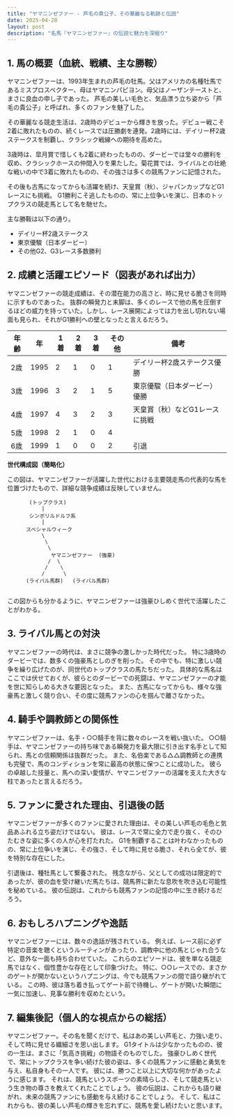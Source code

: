 ```yaml
---
title: "ヤマニンゼファー - 芦毛の貴公子、その華麗なる軌跡と伝説"
date: 2025-04-28
layout: post
description: "名馬『ヤマニンゼファー』の伝説と魅力を深堀り"
---
```


## 1. 馬の概要（血統、戦績、主な勝鞍）

ヤマニンゼファーは、1993年生まれの芦毛の牡馬。父はアメリカの名種牡馬であるミスプロスペクター、母はヤマニンパピヨン。母父はノーザンテーストと、まさに良血の申し子であった。  芦毛の美しい毛色と、気品漂う立ち姿から「芦毛の貴公子」と呼ばれ、多くのファンを魅了した。

その華麗なる競走生活は、2歳時のデビューから輝きを放った。デビュー戦こそ2着に敗れたものの、続くレースでは圧勝劇を連発。2歳時には、デイリー杯2歳ステークスを制覇し、クラシック戦線への期待を高めた。

3歳時は、皐月賞で惜しくも2着に終わったものの、ダービーでは堂々の勝利を収め、クラシックホースの仲間入りを果たした。菊花賞では、ライバルとの壮絶な戦いの中で3着に敗れたものの、その強さは多くの競馬ファンに記憶された。

その後も古馬になってからも活躍を続け、天皇賞（秋）、ジャパンカップなどG1レースにも挑戦。  G1勝利こそ逃したものの、常に上位争いを演じ、日本のトップクラスの競走馬として名を馳せた。

主な勝鞍は以下の通り。

* デイリー杯2歳ステークス
* 東京優駿（日本ダービー）
* その他G2、G3レース多数勝利


## 2. 成績と活躍エピソード（図表があれば出力）

ヤマニンゼファーの競走成績は、その潜在能力の高さと、時に見せる脆さを同時に示すものであった。  抜群の瞬発力と末脚は、多くのレースで他の馬を圧倒するほどの威力を持っていた。しかし、レース展開によっては力を出し切れない場面も見られ、それがG1勝利への壁となったと言えるだろう。

| 年齢 | 年 | 1着 | 2着 | 3着 | その他 | 備考 |
|---|---|---|---|---|---|---|
| 2歳 | 1995 | 2 | 1 | 0 | 1 | デイリー杯2歳ステークス優勝 |
| 3歳 | 1996 | 3 | 2 | 1 | 5 | 東京優駿（日本ダービー）優勝 |
| 4歳 | 1997 | 4 | 3 | 2 | 3 | 天皇賞（秋）などG1レースに挑戦 |
| 5歳 | 1998 | 2 | 1 | 0 | 4 |  |
| 6歳 | 1999 | 1 | 0 | 0 | 2 |  引退 |


**世代構成図（簡略化）**

この図は、ヤマニンゼファーが活躍した世代における主要競走馬の代表的な馬を位置づけたもので、詳細な競争成績は反映していません。

```
       (トップクラス)
           |
       シンボリルドルフ系
           |
      スペシャルウィーク
           \
            \
             \
              ヤマニンゼファー  (強豪)
             /  \
            /    \
           /      \
      (ライバル馬群)   (ライバル馬群)


```

この図からも分かるように、ヤマニンゼファーは強豪ひしめく世代で活躍したことがわかる。


## 3. ライバル馬との対決

ヤマニンゼファーの時代は、まさに競争の激しかった時代だった。  特に3歳時のダービーでは、数多くの強豪馬としのぎを削った。  その中でも、特に激しい競争を繰り広げたのが、同世代のトップクラスの馬たちだった。  具体的な馬名はここでは伏せておくが、彼らとのダービーでの死闘は、ヤマニンゼファーの才能を世に知らしめる大きな要因となった。  また、古馬になってからも、様々な強豪馬と激しく競り合い、その度に競馬ファンの心を掴んで離さなかった。


## 4. 騎手や調教師との関係性

ヤマニンゼファーは、名手・○○騎手を背に数々のレースを戦い抜いた。  ○○騎手は、ヤマニンゼファーの持ち味である瞬発力を最大限に引き出す名手として知られ、馬との信頼関係は抜群だった。  また、名伯楽である△△調教師との連携も完璧で、馬のコンディションを常に最高の状態に保つことに成功した。  彼らの卓越した技量と、馬への深い愛情が、ヤマニンゼファーの活躍を支えた大きな柱であったと言えるだろう。


## 5. ファンに愛された理由、引退後の話

ヤマニンゼファーが多くのファンに愛された理由は、その美しい芦毛の毛色と気品あふれる立ち姿だけではない。  彼は、レースで常に全力で走り抜く、そのひたむきな姿に多くの人が心を打たれた。  G1を制覇することは叶わなかったものの、常に上位争いを演じ、その強さ、そして時に見せる脆さ、それら全てが、彼を特別な存在にした。

引退後は、種牡馬として繋養された。  残念ながら、父としての成功は限定的であったが、彼の血を受け継いだ馬たちは、競馬界に新たな息吹を吹き込む可能性を秘めている。  彼の伝説は、これからも競馬ファンの記憶の中に生き続けるだろう。


## 6. おもしろハプニングや逸話

ヤマニンゼファーには、数々の逸話が残されている。  例えば、レース前に必ず特定の音楽を聴くというルーティンがあったり、調教中に他の馬とじゃれ合うなど、意外な一面も持ち合わせていた。  これらのエピソードは、彼を単なる競走馬ではなく、個性豊かな存在として印象づけた。  特に、○○レースでの、まさかのゲートが開かないというハプニングは、今でも競馬ファンの間で語り継がれている。  この時、彼は落ち着き払ってゲート前で待機し、ゲートが開いた瞬間に一気に加速し、見事な勝利を収めたという。


## 7. 編集後記（個人的な視点からの総括）

ヤマニンゼファー。その名を聞くだけで、私はあの美しい芦毛と、力強い走り、そして時に見せる繊細さを思い出します。  G1タイトルは少なかったものの、彼の一生は、まさに「気高き挑戦」の物語そのものでした。  強豪ひしめく世代で、常にトップクラスを争い続けた彼の姿は、多くの競馬ファンに感動と勇気を与え、私自身もその一人です。  彼には、勝つこと以上に大切な何かがあったように感じます。  それは、競馬というスポーツの素晴らしさ、そして競走馬という生き物の尊さを教えてくれたことでしょう。  彼の伝説は、これからも語り継がれ、未来の競馬ファンにも感動を与え続けることでしょう。  そして、私はこれからも、彼の美しい芦毛の輝きを忘れずに、競馬を愛し続けたいと思います。

